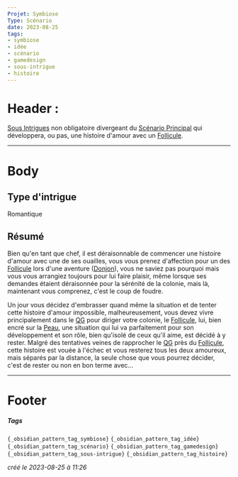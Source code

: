 ```yaml
---
Projet: Symbiose
Type: Scénario
date: 2023-08-25
tags:
- symbiose
- idée
- scénario
- gamedesign
- sous-intrigue
- histoire
---
```

   
# Header :   
   
[Sous Intrigues](../../../../../../Cr%C3%A9ations/Symbiose/GameDesign/Sc%C3%A9nario/Histoire/Secondaires/Sous%20Intrigues.md) non obligatoire divergeant du [Scénario Principal](../../../../../../Cr%C3%A9ations/Symbiose/GameDesign/Sc%C3%A9nario/Histoire/Sc%C3%A9nario%20Principal.md) qui développera, ou pas, une histoire d'amour avec un [Follicule](../../../../../../Cr%C3%A9ations/Symbiose/GameDesign/Sc%C3%A9nario/Personnages/Follicule.md).   
   
   
-------------------------------------------------------------------------------   
# Body   
   
## Type d'intrigue   
   
Romantique   
## Résumé   
   
Bien qu'en tant que chef, il est déraisonnable de commencer une histoire d'amour avec une de ses ouailles, vous vous prenez d'affection pour un des [Follicule](../../../../../../Cr%C3%A9ations/Symbiose/GameDesign/Sc%C3%A9nario/Personnages/Follicule.md) lors d'une aventure ([Donjon](/not_created.md)), vous ne saviez pas pourquoi mais vous vous arrangiez toujours pour lui faire plaisir, même lorsque ses demandes étaient déraisonnée pour la sérénité de la colonie, mais là, maintenant vous comprenez, c'est le coup de foudre.   
   
Un jour vous décidez d'embrasser quand même la situation et de tenter cette histoire d'amour impossible, malheureusement, vous devez vivre principalement dans le [QG](../../../../../../Cr%C3%A9ations/Symbiose/GameDesign/Sc%C3%A9nario/Lieux/QG.md) pour diriger votre colonie, le [Follicule](../../../../../../Cr%C3%A9ations/Symbiose/GameDesign/Sc%C3%A9nario/Personnages/Follicule.md), lui, bien encré sur la [Peau](../../../../../../Cr%C3%A9ations/Symbiose/GameDesign/Sc%C3%A9nario/Lieux/Peau.md), une situation qui lui va parfaitement pour son développement et son rôle, bien qu'isolé de ceux qu'il aime, est décidé à y rester. Malgré des tentatives veines de rapprocher le [QG](../../../../../../Cr%C3%A9ations/Symbiose/GameDesign/Sc%C3%A9nario/Lieux/QG.md) près du [Follicule](../../../../../../Cr%C3%A9ations/Symbiose/GameDesign/Sc%C3%A9nario/Personnages/Follicule.md), cette histoire est vouée à l'échec et vous resterez tous les deux amoureux, mais séparés par la distance, la seule chose que vous pourrez décider, c'est de rester ou non en bon terme avec...   
   
   
   
---------------------------------------------------------------------------   
# Footer   
   
##### Tags   
`{_obsidian_pattern_tag_symbiose}` `{_obsidian_pattern_tag_idée}` `{_obsidian_pattern_tag_scénario}` `{_obsidian_pattern_tag_gamedesign}` `{_obsidian_pattern_tag_sous-intrigue}` `{_obsidian_pattern_tag_histoire}`   
   
*créé le 2023-08-25 à 11:26*